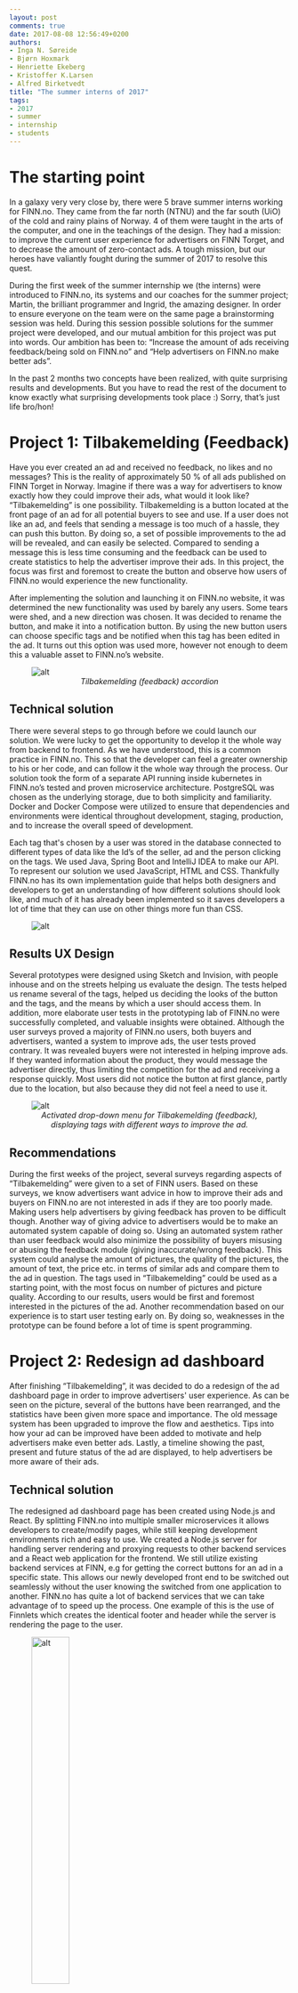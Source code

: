 ```yaml
---
layout: post
comments: true
date: 2017-08-08 12:56:49+0200
authors:
- Inga N. Søreide
- Bjørn Hoxmark
- Henriette Ekeberg
- Kristoffer K.Larsen
- Alfred Birketvedt
title: "The summer interns of 2017"
tags:
- 2017
- summer
- internship
- students
---
```


# The starting point
In a galaxy very very close by, there were 5 brave summer interns working for FINN.no. They came from the far north (NTNU) and the far south (UiO) of the cold and rainy plains of Norway. 4 of them were taught in the arts of the computer, and one in the teachings of the design. They had a mission: to improve the current user experience for advertisers on FINN Torget, and to decrease the amount of zero-contact ads. A tough mission, but our heroes have valiantly fought during the summer of 2017 to resolve this quest.

During the first week of the summer internship we (the interns) were introduced to FINN.no, its systems and our coaches for the summer project; Martin, the brilliant programmer and Ingrid, the amazing designer. In order to ensure everyone on the team were on the same page a brainstorming session was held. During this session possible solutions for the summer project were developed, and our mutual ambition for this project was put into words. Our ambition has been to: “Increase the amount of ads receiving feedback/being sold on FINN.no” and “Help advertisers on FINN.no make better ads”.

In the past 2 months two concepts have been realized, with quite surprising results and developments. But you have to read the rest of the document to know exactly what surprising developments took place :) Sorry, that’s just life bro/hon!



# Project 1: Tilbakemelding (Feedback)
Have you ever created an ad and received no feedback, no likes and no messages? This is the reality of approximately 50 % of all ads published on FINN Torget in Norway. Imagine if there was a way for advertisers to know exactly how they could improve their ads, what would it look like?
“Tilbakemelding” is one possibility. Tilbakemelding is a button located at the front page of an ad for all potential buyers to see and use. If a user does not like an ad, and feels that sending a message is too much of a hassle, they can push this button. By doing so, a set of possible improvements to the ad will be revealed, and can easily be selected. Compared to sending a message this is less time consuming and the feedback can be used to create statistics to help the advertiser improve their ads. In this project, the focus was first and foremost to create the button and observe how users of FINN.no would experience the new functionality.

After implementing the solution and launching it on FINN.no website, it was determined the new functionality was used by barely any users. Some tears were shed, and a new direction was chosen. It was decided to rename the button, and make it into a notification button. By using the new button users can choose specific tags and be notified when this tag has been edited in the ad. It turns out this option was used more, however not enough to deem this a valuable asset to FINN.no’s website.

<figure>
   <img class="center-block" src="/images/2017-08-08-Summerinterns-2017/Tilbakemelding1.png" alt="alt" title="feedback1" />
   <figcaption style="text-align:center; font-style:italic;">Tilbakemelding (feedback) accordion</figcaption>
</figure>


## Technical solution
There were several steps to go through before we could launch our solution. We were lucky to get the opportunity to develop it the whole way from backend to frontend. As we have understood, this is a common practice in FINN.no. This so that the developer can feel a greater ownership to his or her code, and can follow it the whole way through the process. Our solution took the form of a separate API running inside kubernetes in FINN.no’s tested and proven microservice architecture. PostgreSQL was chosen as the underlying storage, due to both simplicity and familiarity. Docker and Docker Compose were utilized to ensure that dependencies and environments were identical throughout development, staging, production, and to increase the overall speed of development. 

Each tag that's chosen by a user was stored in the database connected to different types of data like the Id’s of the seller, ad and the person clicking on the tags. We used Java, Spring Boot and IntelliJ IDEA to make our API. To represent our solution we used JavaScript, HTML and CSS. Thankfully FINN.no has its own implementation guide that helps both designers and developers to get an understanding of how different solutions should look like, and much of it has already been implemented so it saves developers a lot of time that they can use on other things more fun than CSS.

<figure>
   <img class="center-block" src="/images/2017-08-08-Summerinterns-2017/pro1.png" alt="alt" title="feedback1" />
   <figcaption style="text-align:center; font-style:italic;"></figcaption>
</figure>


## Results UX Design
Several prototypes were designed using Sketch and Invision, with people inhouse and on the streets helping us evaluate the design. The tests helped us rename several of the tags, helped us deciding the looks of the button and the tags, and the means by which a user should access them. In addition, more elaborate user tests in the prototyping lab of FINN.no were successfully completed, and valuable insights were obtained. Although the user surveys proved a majority of FINN.no users, both buyers and advertisers, wanted a system to improve ads, the user tests proved contrary. It was revealed buyers were not interested in helping improve ads. If they wanted information about the product, they would message the advertiser directly, thus limiting the competition for the ad and receiving a response quickly. Most users did not notice the button at first glance, partly due to the location, but also because they did not feel a need to use it. 

<figure>
   <img class="center-block" src="/images/2017-08-08-Summerinterns-2017/Tilbakemelding2.png" alt="alt" title="feedback1" />
   <figcaption style="text-align:center; font-style:italic;">Activated drop-down menu for Tilbakemelding (feedback), displaying tags with different ways to improve the ad. </figcaption>
</figure>


## Recommendations
During the first weeks of the project, several surveys regarding aspects of “Tilbakemelding” were given to a set of FINN users. Based on these surveys, we know advertisers want advice in how to improve their ads and buyers on FINN.no are not interested in ads if they are too poorly made. Making users help advertisers by giving feedback has proven to be difficult though. Another way of giving advice to advertisers would be to make an automated system capable of doing so.
Using an automated system rather than user feedback would also minimize the possibility of buyers misusing or abusing the feedback module (giving inaccurate/wrong feedback). This system could analyse the amount of pictures, the quality of the pictures, the amount of text, the price etc. in terms of similar ads and compare them to the ad in question. The tags used in “Tilbakemelding” could be used as a starting point, with the most focus on number of pictures and picture quality. According to our results, users would be first and foremost interested in the pictures of the ad. Another recommendation based on our experience is to start user testing early on. By doing so, weaknesses in the prototype can be found before a lot of time is spent programming.

# Project 2: Redesign ad dashboard
After finishing “Tilbakemelding”, it was decided to do a redesign of the ad dashboard page in order to improve advertisers' user experience. As can be seen on the picture, several of the buttons have been rearranged, and the statistics have been given more space and importance. The old message system has been upgraded to improve the flow and aesthetics. Tips into how your ad can be improved have been added to motivate and help advertisers make even better ads. Lastly, a timeline showing the past, present and future status of the ad are displayed, to help advertisers be more aware of their ads.

## Technical solution
The redesigned ad dashboard page has been created using Node.js and React. By splitting FINN.no into multiple smaller microservices it allows developers to create/modify pages, while still keeping development environments rich and easy to use. We created a Node.js server for handling server rendering and proxying requests to other backend services and a React web application for the frontend. We still utilize existing backend services at FINN, e.g for getting the correct buttons for an ad in a specific state. This allows our newly developed front end to be switched out seamlessly without the user knowing the switched from one application to another. FINN.no has quite a lot of backend services that we can take advantage of to speed up the process. One example of this is the use of Finnlets which creates the identical footer and header while the server is rendering the page to the user. 


<figure>
   <img width='40%' height='40%' class="center-block" src="/images/2017-08-08-Summerinterns-2017/pro2.2.png" alt="alt" title="feedback1" />
   <figcaption style="text-align:center; font-style:italic;"></figcaption>
</figure>



## Results UX design
New prototypes in Sketch and Invision were made. According the user tests in FINN.no’s lab, most people understood the new system, and felt it was fitting nicely into FINN.no current website. Several users did not notice the changes. Almost all users understood the ad timeline, the statistics graph, the new message system and how they could use the given information to improve their ad. One user mentioned he felt compelled to change his ad after inspecting the timeline, and noticing his ad would soon expire. In most cases it took some time before the advice for improving the ad was discovered. However, all users said they wanted to follow the advices after spotting them. In the user test, the most remarks concerned existing buttons and text on the current webpage. These remarks were mostly concerned with the “Skjul annonse i søkeresultater” (Hide ad in search results) button and the “Vanlig trafikk” (regular traffic) statistics, which were both found to be confusing. A majority of the users did not want to purchase “Synlighet” (visibility) because it felt like a waste of money, and told us they had never used this function. 

<figure>
   <img class="center-block" src="/images/2017-08-08-Summerinterns-2017/Innsikt1.png" alt="alt" title="feedback1" />
   <figcaption style="text-align:center; font-style:italic;"> The statistics module in the redesigned ad dashboard page</figcaption>
</figure>

<figure>
   <img class="center-block" src="/images/2017-08-08-Summerinterns-2017/Innsikt2.png" alt="alt" title="feedback1" />
   <figcaption style="text-align:center; font-style:italic;">The message module in the redesigned ad dashboard page</figcaption>
</figure>

## Recommendations
As mentioned, the advice for improving an ad was not noticed by most users, even though they were perceived as helpful and motivating when spotted. By making the advices more noticeable (bigger, more visible colors, more central location) when an ad is either about to expire or has a very low number of views, the people who are in the most need of this information would be more easily exposed to this information. According to our user test results, people who noticed the advices would most likely follow them. Lastly we would recommend  “Vanlig trafikk”, “Kjøp synlighet” and “Skjul annonse i søkeresultater” to be renamed. “Vanlig trafikk” could be called “Totalt antall visninger” and “Kjøp synlighet” could be called “Øk synlighet”. A new user test to establish new names should be performed, as well as an user test into making purchasing “Synlighet” more attractive and understandable.

# Final thoughts
Working with FINN.no this summer has been very educational and challenging! Although there has been a lot of work, FINN.no made sure we always felt at home in their quarters (it’s actually an old prison for females, who would have known?). We have met and learned from a wide range of professionals this summer, used high-quality software to solve our problems and learned new methods for dealing with challenges. In addition, it turns out working at FINN.no is also amazingly fun! We have been treated to ice cream, pizza and other delicious food (some of us probably have to hit the gym soon), and lots of social activities such as “Fangene på fortet” escape rooms and FINN.no summer party. We, the summer interns, feel very fortunate to have been the chosen ones this year, and we know next year’s summer interns will feel the same!


<figure>
   <img class="center-block" src="/images/2017-08-08-Summerinterns-2017/IMG_20170719_190335.jpg" alt="alt" title="The interns" />
   <figcaption style="text-align:center; font-style:italic;">The interns and our fantastic coaches</figcaption>
</figure>



